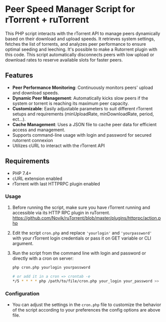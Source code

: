 # Peer Speed Manager Script for rTorrent + ruTorrent

This PHP script interacts with the rTorrent API to manage peers dynamically based on their download and upload speeds. It retrieves system settings, fetches the list of torrents, and analyzes peer performance to ensure optimal seeding and leeching. It's possible to make a Rutorrent plugin with this code. This script automatically disconnects peers with low upload or download rates to reserve available slots for faster peers.

## Features
- **Peer Performance Monitoring**: Continuously monitors peers' upload and download speeds.
- **Dynamic Peer Management**: Automatically kicks slow peers if the system or torrent is reaching its maximum peer capacity.
- **Customizable**: Easily adjustable parameters to suit different rTorrent setups and requirements (minUploadRate, minDownloadRate, period, ect...).
- **Cache Management**: Uses a JSON file to cache peer data for efficient access and management.
- Supports command-line usage with login and password for secured rutorrent connexion
- Utilizes cURL to interact with the rTorrent API

## Requirements
- PHP 7.4+
- cURL extension enabled
- rTorrent with last HTTPRPC plugin enabled

### Usage

1. Before running the script, make sure you have rTorrent running and accessible via its HTTP RPC plugin in ruTorrent.
   https://github.com/Novik/ruTorrent/blob/master/plugins/httprpc/action.php
3. Edit the script `cron.php` and replace `'yourlogin'` and `'yourpassword'` with your rTorrent login credentials or pass it on GET variable or CLI argument.
4. Run the script from the command line with login and password or directly with a cron on server:

    ```bash
    php cron.php yourlogin yourpassword

    # or add it in a cron => crontab -e
    */5 * * * * php /path/to/file/cron.php your_login your_password >> /cron.log
    ```

### Configuration

- You can adjust the settings in the `cron.php` file to customize the behavior of the script according to your preferences the config options are above file.
